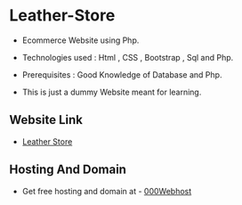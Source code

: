 # Leather-Store
* Ecommerce Website using Php.

* Technologies used : Html , CSS , Bootstrap , Sql and Php.

* Prerequisites : Good Knowledge of Database and Php.

* This is just a dummy Website meant for learning. 

## Website Link
* [Leather Store](https://leather-store.000webhostapp.com/) 

## Hosting And Domain
* Get free hosting and domain at - [000Webhost](https://in.000webhost.com/)

